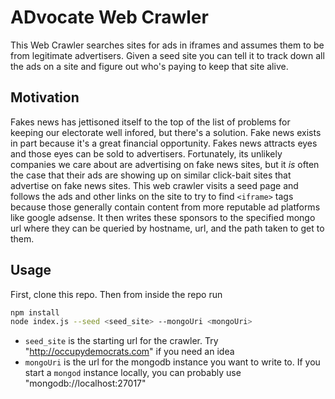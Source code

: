 # ADvocate Web Crawler

This Web Crawler searches sites for ads in iframes and assumes them to be from legitimate advertisers. Given a seed site
you can tell it to track down all the ads on a site and figure out who's paying to keep that site alive.

## Motivation

Fakes news has jettisoned itself to the top of the list of problems for keeping our electorate well infored, but there's a
solution. Fake news exists in part because it's a great financial opportunity. Fakes news attracts eyes and those eyes can be
sold to advertisers. Fortunately, its unlikely companies we care about are advertising on fake news sites, but it _is_ often
the case that their ads are showing up on similar click-bait sites that advertise on fake news sites. This web crawler visits
a seed page and follows the ads and other links on the site to try to find `<iframe>` tags because those generally contain
content from more reputable ad platforms like google adsense. It then writes these sponsors to the specified mongo url where
they can be queried by hostname, url, and the path taken to get to them.

## Usage

First, clone this repo. Then from inside the repo run

```bash
npm install
node index.js --seed <seed_site> --mongoUri <mongoUri>
```

* `seed_site` is the starting url for the crawler. Try "http://occupydemocrats.com" if you need an idea
* `mongoUri` is the url for the mongodb instance you want to write to. If you start a `mongod` instance locally, you can
    probably use "mongodb://localhost:27017"
